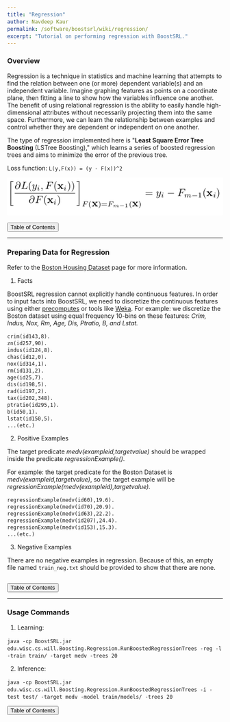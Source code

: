 ```yaml
---
title: "Regression"
author: Navdeep Kaur
permalink: /software/boostsrl/wiki/regression/
excerpt: "Tutorial on performing regression with BoostSRL."
---
```


### Overview

Regression is a technique in statistics and machine learning that attempts to find the relation between one (or more) dependent variable(s) and an independent variable. Imagine graphing features as points on a coordinate plane, then fitting a line to show how the variables influence one another. The benefit of using relational regression is the ability to easily handle high-dimensional attributes without necessarily projecting them into the same space. Furthermore, we can learn the relationship between examples and control whether they are dependent or independent on one another.

The type of regression implemented here is "**Least Square Error Tree Boosting** (LSTree Boosting)," which learns a series of boosted regression trees and aims to minimize the error of the previous tree.

Loss function: `L(y,F(x)) = (y - F(x))^2`

![least square error function, showing the result of the functional derivation of phi minus phi hat with respect to phi](https://github.com/boost-starai/BoostSRL-Misc/blob/master/Images/LSBoostRegression.png "least square error function, showing the result of the functional derivation of phi minus phi hat with respect to phi")

<button class="btn btn--primary btn--large" onclick="topOfPage()">Table of Contents</button>

---

### Preparing Data for Regression

Refer to the [Boston Housing Dataset](Boston-Housing-Dataset) page for more information.

1. Facts

  BoostSRL regression cannot explicitly handle continuous features. In order to input facts into BoostSRL, we need to discretize the continuous features using either [precomputes](Advanced-Modes-Guide) or tools like [Weka](http://www.cs.waikato.ac.nz/ml/weka/). For example: we discretize the Boston dataset using equal frequency 10-bins on these features: *Crim, Indus, Nox, Rm, Age, Dis, Ptratio, B, and Lstat.*

  ```text
crim(id143,8).
zn(id257,90).
indus(id124,8).
chas(id12,0).
nox(id314,1).
rm(id131,2).
age(id25,7).
dis(id198,5).
rad(id197,2).
tax(id202,348).
ptratio(id295,1).
b(id50,1).
lstat(id150,5).
...(etc.)
  ```

2. Positive Examples

  The target predicate *medv(exampleid,targetvalue)* should be wrapped inside the predicate *regressionExample()*.

  For example: the target predicate for the Boston Dataset is *medv(exampleid,targetvalue)*, so the target example will be *regressionExample(medv(exampleid),targetvalue).*

  ```text
regressionExample(medv(id60),19.6).
regressionExample(medv(id70),20.9).
regressionExample(medv(id63),22.2).
regressionExample(medv(id207),24.4).
regressionExample(medv(id153),15.3).
...(etc.)
  ```

3. Negative Examples

  There are no negative examples in regression. Because of this, an empty file named `train_neg.txt` should be provided to show that there are none.

  ```text

  ```

<button class="btn btn--primary btn--large" onclick="topOfPage()">Table of Contents</button>

---

### Usage Commands

1. Learning:

  `java -cp BoostSRL.jar edu.wisc.cs.will.Boosting.Regression.RunBoostedRegressionTrees -reg -l -train train/ -target medv -trees 20`

2. Inference:

  `java -cp BoostSRL.jar edu.wisc.cs.will.Boosting.Regression.RunBoostedRegressionTrees -i -test test/ -target medv -model train/models/ -trees 20`

<button class="btn btn--primary btn--large" onclick="topOfPage()">Table of Contents</button>

<script>
function topOfPage() {
    $('html, body').animate({ scroll: 0 }, 'fast');
}
</script>
